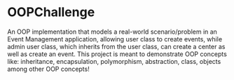 # OOPChallenge
An OOP implementation that models a real-world scenario/problem in an Event Management application, allowing user class to create events, while admin user class, which inherits from the user class, can create a center as well as create an event. This project is meant to demonstrate OOP concepts like: inheritance, encapsulation, polymorphism, abstraction, class, objects among other OOP concepts!